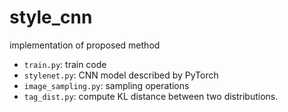 # style_cnn
implementation of proposed method

- `train.py`: train code
- `stylenet.py`: CNN model described by PyTorch
- `image_sampling.py`: sampling operations
- `tag_dist.py`: compute KL distance between two distributions.
